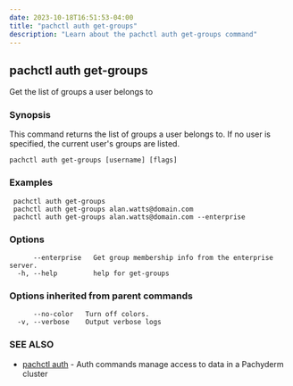 ```yaml
---
date: 2023-10-18T16:51:53-04:00
title: "pachctl auth get-groups"
description: "Learn about the pachctl auth get-groups command"
---
```


## pachctl auth get-groups

Get the list of groups a user belongs to

### Synopsis

This command returns the list of groups a user belongs to. If no user is specified, the current user's groups are listed.

```
pachctl auth get-groups [username] [flags]
```

### Examples

```
 pachctl auth get-groups 
 pachctl auth get-groups alan.watts@domain.com 
 pachctl auth get-groups alan.watts@domain.com --enterprise
```

### Options

```
      --enterprise   Get group membership info from the enterprise server.
  -h, --help         help for get-groups
```

### Options inherited from parent commands

```
      --no-color   Turn off colors.
  -v, --verbose    Output verbose logs
```

### SEE ALSO

* [pachctl auth](../pachctl_auth)	 - Auth commands manage access to data in a Pachyderm cluster

